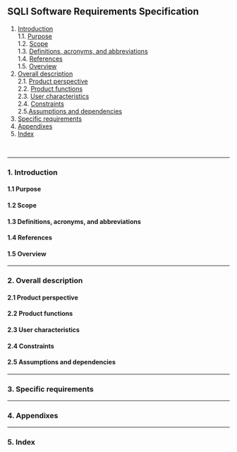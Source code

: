 <!--This SRS Documentation is based on IEEE 830-1998-->

## SQLI Software Requirements Specification

1. [Introduction](#1-introduction)<br>
      1.1. [Purpose](#11-purpose)<br>
      1.2. [Scope](#12-scope)<br>
      1.3. [Definitions, acronyms, and abbreviations](#13-definitions-acronyms-and-abbreviations)<br>
      1.4. [References](#14-references)<br>
      1.5. [Overview](#15-overview)<br>
2. [Overall description](#2-overall-description)<br>
	2.1. [Product perspective](#21-product-perspective)<br>
    2.2. [Product functions](#22-product-functions)<br>
    2.3. [User characteristics](#23-user-characteristics)<br>
    2.4. [Constraints](#24-constraints)<br>
    2.5.[Assumptions and dependencies](#25-assumptions-and-dependencies)<br>
3. [Specific requirements](#3-specific-requirements)<br>
4. [Appendixes](#4-appendixes)<br>
5. [Index](#5-index)<br>
<br>

---

### 1. Introduction
#### 1.1 Purpose
#### 1.2 Scope
#### 1.3 Definitions, acronyms, and abbreviations
#### 1.4 References
#### 1.5 Overview
---
### 2. Overall description
#### 2.1 Product perspective
#### 2.2 Product functions
#### 2.3 User characteristics
#### 2.4 Constraints
#### 2.5 Assumptions and dependencies
---
### 3. Specific requirements
---
### 4. Appendixes
---
### 5. Index